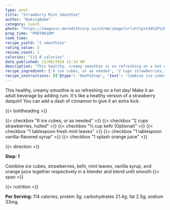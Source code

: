 ```yaml
---
type: post
title: "Strawberry Mint Smoothie"
author: "BakingBabe"
category: lunch
photo: "https://imagesvc.meredithcorp.io/v3/mm/image?url=https%3A%2F%2Fimages.media-allrecipes.com%2Fuserphotos%2F1169096.jpg"
prep_time: "P0DT0H10M"
cook_time: 
recipe_yield: "2 smoothies"
rating_value: 5
review_count: 3
calories: "113.8 calories"
date_published: 11/08/2018 11:14 AM
description: "This healthy, creamy smoothie is so refreshing on a hot day! Make it an adult beverage by adding rum. It's like a healthy version of a strawberry daiquiri! You can add a dash of cinnamon to give it an extra kick."
recipe_ingredient: ['6 ice cubes, or as needed', '2 cups strawberries, hulled', '½ cup kefir', '1 tablespoon fresh mint leaves', '1 tablespoon vanilla-flavored syrup', '1 splash orange juice']
recipe_instructions: [{'@type': 'HowToStep', 'text': 'Combine ice cubes, strawberries, kefir, mint leaves, vanilla syrup, and orange juice together respectively in a blender and blend until smooth.\n'}]
---
```


This healthy, creamy smoothie is so refreshing on a hot day! Make it an adult beverage by adding rum. It's like a healthy version of a strawberry daiquiri! You can add a dash of cinnamon to give it an extra kick. 

{{< boldheading >}}

{{< checkbox "6  ice cubes, or as needed" >}}
{{< checkbox "2 cups strawberries, hulled" >}}
{{< checkbox "½ cup kefir  (Optional)" >}}
{{< checkbox "1 tablespoon fresh mint leaves" >}}
{{< checkbox "1 tablespoon vanilla-flavored syrup" >}}
{{< checkbox "1 splash orange juice" >}}


{{< direction >}}

**Step: 1**

Combine ice cubes, strawberries, kefir, mint leaves, vanilla syrup, and orange juice together respectively in a blender and blend until smooth.{{< span >}}

{{< nutrition >}}

**Per Serving:** 114 calories; protein 3g; carbohydrates 21.4g; fat 2.5g; sodium 33mg.